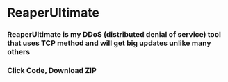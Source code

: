 # ReaperUltimate
### ReaperUltimate is my DDoS (distributed denial of service) tool that uses TCP method and will get big updates unlike many others
### Click Code, Download ZIP 
